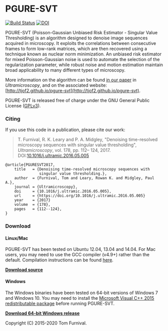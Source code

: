 # PGURE-SVT

[![Build Status](https://travis-ci.org/tjof2/pgure-svt.svg?branch=master)](https://travis-ci.org/tjof2/pgure-svt)
[![DOI](https://zenodo.org/badge/48366354.svg)](https://zenodo.org/badge/latestdoi/48366354)

PGURE-SVT (Poisson-Gaussian Unbiased Risk Estimator - Singular Value Thresholding) is an algorithm designed to denoise image sequences acquired in microscopy. It exploits the correlations between consecutive frames to form low-rank matrices, which are then recovered using a technique known as nuclear norm minimization. An unbiased risk estimator for mixed Poisson-Gaussian noise is used to automate the selection of the regularization parameter, while robust noise and motion estimation maintain broad applicability to many different types of microscopy.

More information on the algorithm can be found [in our paper](http://dx.doi.org/10.1016/j.ultramic.2016.05.005) in *Ultramicroscopy*, and on the associated website: [http://tjof2.github.io/pgure-svt](http://tjof2.github.io/pgure-svt).

PGURE-SVT is released free of charge under the GNU General Public License ([GPLv3](http://tjof2.github.io/pgure-svt/www.gnu.org/licenses/gpl-3.0.en.html)).

### Citing

If you use this code in a publication, please cite our work:

> T. Furnival, R. K. Leary and P. A. Midgley, "Denoising time-resolved microscopy sequences with singular value thresholding", *Ultramicroscopy*, vol. 178, pp. 112– 124, 2017. DOI:[10.1016/j.ultramic.2016.05.005](http://dx.doi.org/10.1016/j.ultramic.2016.05.005)

```
@article{PGURESVT2017,
    title   = {Denoising time-resolved microscopy sequences with
               singular value thresholding.},
    author  = {Furnival, Tom and Leary, Rowan K. and Midgley, Paul A.},
    journal = {Ultramicroscopy},
    doi     = {10.1016/j.ultramic.2016.05.005},
    url     = {https://doi.org/10.1016/j.ultramic.2016.05.005}
    year    = {2017}
    volume  = {178},
    pages   = {112--124},
}
```

### Download

#### Linux/Mac

PGURE-SVT has been tested on Ubuntu 12.04, 13.04 and 14.04. For Mac users, you may need to use the GCC compiler (v4.9+) rather than the default. Compilation instructions can be found [here](http://tjof2.github.io/pgure-svt/install.html).

**[Download source](https://github.com/tjof2/pgure-svt/archive/v0.3.2.tar.gz)**

#### Windows

The Windows binaries have been tested on 64-bit versions of Windows 7 and Windows 10. You may need
to install the [Microsoft Visual C++ 2015 redistributable package](https://www.microsoft.com/en-gb/download/details.aspx?id=48145) before running PGURE-SVT.

**[Download 64-bit Windows release](https://github.com/tjof2/pgure-svt/releases/download/v0.3.3/PGURE-SVT_Win64.zip)**

Copyright (C) 2015-2020 Tom Furnival.
